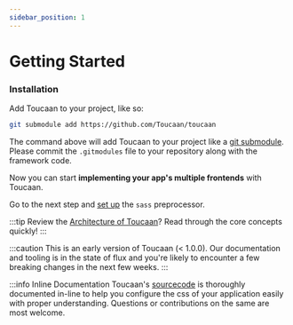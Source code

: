 ```yaml
---
sidebar_position: 1
---
```


# Getting Started

### Installation

Add Toucaan to your project, like so: 



```bash title="in/your/project/at/root/"
git submodule add https://github.com/Toucaan/toucaan
```

The command above will add Toucaan to your project like a [git submodule](https://git-scm.com/book/en/v2/Git-Tools-Submodules). Please commit the `.gitmodules` file to your repository along with the framework code.

Now you can start **implementing your app's multiple frontends** with Toucaan. 

Go to the next step and [set up](./preprocessor) the `sass` preprocessor.


:::tip
Review the [Architecture of Toucaan](core-concepts/architecture)? Read through the core concepts quickly!
:::

:::caution
This is an early version of Toucaan (< 1.0.0). Our documentation and tooling is in the state of flux and you're likely to encounter a few breaking changes in the next few weeks. 
:::

:::info Inline Documentation
Toucaan's [sourcecode](https://github.com/Toucaan/toucaan) is thoroughly documented in-line to help you configure the css of your application easily with proper understanding. Questions or contributions on the same are most welcome.
